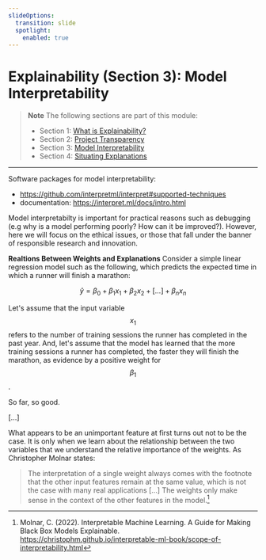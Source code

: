 ```yaml
---
slideOptions:
  transition: slide
  spotlight:
    enabled: true
---
```


# Explainability (Section 3): Model Interpretability

> **Note**
> The following sections are part of this module:
>
> - Section 1: [What is Explainability?](rri-203-1.md)
> - Section 2: [Project Transparency](rri-203-2.md)
> - Section 3: [Model Interpretability](rri-203-3.md)
> - Section 4: [Situating Explanations](rri-203-4.md)

---

Software packages for model interpretability: 

- https://github.com/interpretml/interpret#supported-techniques 
- documentation: https://interpret.ml/docs/intro.html 

Model interpretabilty is important for practical reasons such as debugging (e.g why is a model performing poorly? How can it be improved?). However, here we will focus on the ethical issues, or those that fall under the banner of responsible research and innovation.

<!-- start admonition -->
**Realtions Between Weights and Explanations**
Consider a simple linear regression model such as the following, which predicts the expected time in which a runner will finish a marathon:

$$ \hat{y} = \beta_0 + \beta_1 x_1 + \beta_2 x_2 + [...] + \beta_n x_n $$

Let's assume that the input variable $$x_1$$ refers to the number of training sessions the runner has completed in the past year. And, let's assume that the model has learned that the more training sessions a runner has completed, the faster they will finish the marathon, as evidence by a positive weight for $$\beta_1$$.

So far, so good.

[...]

What appears to be an unimportant feature at first turns out not to be the case. It is only when we learn about the relationship between the two variables that we understand the relative importance of the weights. As Christopher Molnar states:

> The interpretation of a single weight always comes with the footnote that the other input features remain at the same value, which is not the case with many real applications [...] The weights only make sense in the context of the other features in the model.[^molnar2022]

[^molnar2022]: Molnar, C. (2022). Interpretable Machine Learning. A Guide for Making Black Box Models Explainable. https://christophm.github.io/interpretable-ml-book/scope-of-interpretability.html

